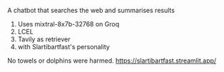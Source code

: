 A chatbot that searches the web and summarises results 
1. Uses mixtral-8x7b-32768 on Groq
2. LCEL
3. Tavily as retriever
4. with Slartibartfast's personality 

No towels or dolphins were harmed.
https://slartibartfast.streamlit.app/ 
